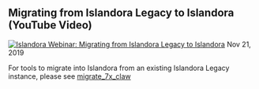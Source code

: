 ## Migrating from Islandora Legacy to Islandora (YouTube Video)

[![Islandora Webinar: Migrating from Islandora Legacy to Islandora](https://img.youtube.com/vi/n0kLOB8ZdbM/0.jpg)](https://www.youtube.com/watch?v=n0kLOB8ZdbM)
Nov 21, 2019

For tools to migrate into Islandora from an existing Islandora Legacy instance, please see [migrate_7x_claw](https://github.com/Islandora-devops/migrate_7x_claw)
